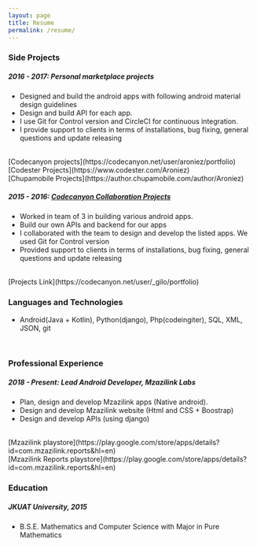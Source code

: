 ```yaml
---
layout: page
title: Resume
permalink: /resume/
---
```


### Side Projects

##### 2016 - 2017: Personal marketplace projects
- Designed and build the android apps with following android material design guidelines
- Design and build API for each app.
- I use Git for Control version and CircleCI for continuous integration.
- I provide support to clients in terms of installations, bug fixing, general questions and update releasing

<br>
[Codecanyon projects](https://codecanyon.net/user/aroniez/portfolio)
<br>
[Codester Projects](https://www.codester.com/Aroniez)
<br>
[Chupamobile Projects](https://author.chupamobile.com/author/Aroniez)
<br>


##### 2015 - 2016: [Codecanyon Collaboration Projects](https://codecanyon.net/user/_gilo/portfolio)
- Worked in team of 3 in building various android apps.
- Build our own APIs and backend for our apps
- I collaborated with the team to design and develop the listed apps. We used Git for Control version
- Provided support to clients in terms of installations, bug fixing, general questions and update releasing

<br>
[Projects Link](https://codecanyon.net/user/_gilo/portfolio)
<br>

### Languages and Technologies

- Android(Java + Kotlin), Python(django), Php(codeingiter), SQL, XML, JSON, git

<br>

### Professional Experience

##### 2018 - Present: Lead Android Developer, Mzazilink Labs
- Plan, design and develop Mzazilink apps (Native android).
- Design and develop Mzazilink website (Html and CSS + Boostrap)
- Design and develop APIs (using django)
<br>
[Mzazilink playstore](https://play.google.com/store/apps/details?id=com.mzazilink.reports&hl=en)
<br>
[Mzazilink Reports playstore](https://play.google.com/store/apps/details?id=com.mzazilink.reports&hl=en)


<br>

### Education

##### JKUAT University, 2015
- B.S.E. Mathematics and Computer Science with Major in Pure Mathematics 
